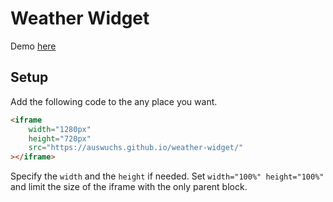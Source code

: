 # Weather Widget

Demo [here](https://auswuchs.github.io/weather-widget/)


## Setup

Add the following code to the any place you want. 
```html
<iframe
	width="1280px"
	height="720px"
	src="https://auswuchs.github.io/weather-widget/"
></iframe>
```
Specify the `width` and the `height` if needed. Set `width="100%" height="100%"` and limit the size of the iframe with the only parent block.
